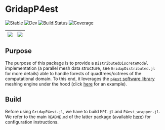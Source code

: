 # GridapP4est

[![Stable](https://img.shields.io/badge/docs-stable-blue.svg)](https://gridap.github.io/GridapP4est.jl/stable)
[![Dev](https://img.shields.io/badge/docs-dev-blue.svg)](https://gridap.github.io/GridapP4est.jl/dev)
[![Build Status](https://github.com/gridap/GridapP4est.jl/workflows/CI/badge.svg)](https://github.com/gridap/GridapP4est.jl/actions)
[![Coverage](https://codecov.io/gh/gridap/GridapP4est.jl/branch/main/graph/badge.svg)](https://codecov.io/gh/gridap/GridapP4est.jl)

| ![](https://user-images.githubusercontent.com/38347633/134634010-2be9b499-201b-4166-80ac-e161f6adceb0.png)   |  ![](https://user-images.githubusercontent.com/38347633/134634023-83f37646-f6b9-435c-9f9f-291dea9f86c2.png) 
|:-------------:|:-------------:|

## Purpose 

The purpose of this package is to provide a `DistributedDiscreteModel` implementation (a parallel mesh data structure, see `GridapDistributed.jl` for more details) able to handle forests of quadtrees/octrees of the computational domain. To this end, it leverages the [`p4est` software library](https://p4est.github.io/) meshing engine under the hood (click [here](https://github.com/gridap/GridapP4est.jl/blob/main/test/PoissonUniformlyRefinedOctreeModelsTests.jl) for an example).

## Build 

Before using `GridapP4est.jl`, we have to build `MPI.jl` and 
`P4est_wrapper.jl`. We refer to the main `README.md` of the latter package (available [here](https://github.com/gridap/p4est_wrapper.jl)) for configuration instructions.
